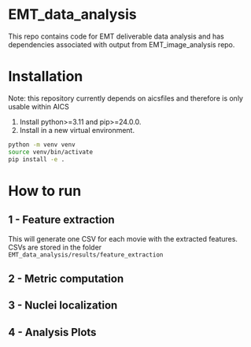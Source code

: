 # EMT_data_analysis
This repo contains code for EMT deliverable data analysis and has dependencies associated with output from EMT_image_analysis repo.

# Installation
Note: this repository currently depends on aicsfiles and therefore is only usable within AICS
1. Install python>=3.11 and pip>=24.0.0.
2. Install in a new virtual environment.
```bash
python -m venv venv
source venv/bin/activate
pip install -e .
```

# How to run

## 1 - Feature extraction
This will generate one CSV for each movie with the extracted features. CSVs are stored in the folder `EMT_data_analysis/results/feature_extraction`

## 2 - Metric computation

## 3 - Nuclei localization

## 4 - Analysis Plots
